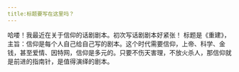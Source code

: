 ```yaml
---
title:标题要写在这里吗？
---
```


哈喽！我最近在关于信仰的话剧剧本。初次写话剧剧本好紧张！
标题是《重建》，主旨：信仰是每个人自己给自己写的剧本。这个时代需要信仰，上帝、科学、金钱，甚至爱情、因特网，信仰是多元的。只要不伤天害理，不放火杀人，那信仰就是前进的指南针，是值得演绎的剧本。
